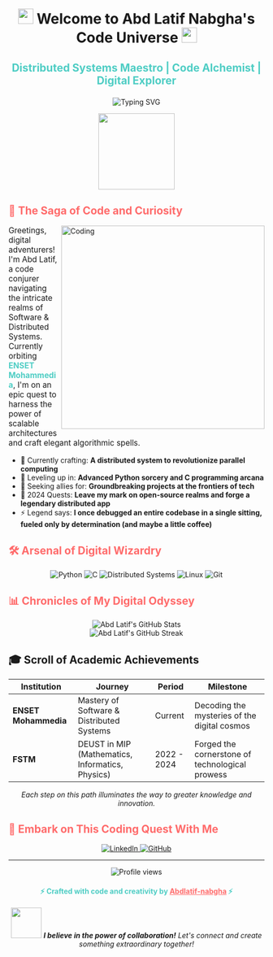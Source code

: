<h1 align="center">
  <img src="https://media.giphy.com/media/hvRJCLFzcasrR4ia7z/giphy.gif" width="30px"/>
  Welcome to Abd Latif Nabgha's Code Universe
  <img src="https://media.giphy.com/media/hvRJCLFzcasrR4ia7z/giphy.gif" width="30px"/>
</h1>

<h3 align="center" style="font-size: 1.5em; color: #4ECDC4;">Distributed Systems Maestro | Code Alchemist | Digital Explorer</h3>

<div align="center">
  <img src="https://readme-typing-svg.herokuapp.com?font=Fira+Code&size=24&duration=4000&pause=1000&color=FF6B6B&center=true&vCenter=true&random=false&width=500&lines=Distributed+Systems+Enthusiast;Python+and+C+Sorcerer;Problem-Solving+Ninja;Perpetual+Learner" alt="Typing SVG" />
</div>

<p align="center">
  <img src="https://media.giphy.com/media/WUlplcMpOCEmTGBtBW/giphy.gif" width="150">
</p>

## <span style="color: #FF6B6B;">🚀 The Saga of Code and Curiosity</span>
<img align="right" alt="Coding" width="400" src="https://images.squarespace-cdn.com/content/v1/5769fc401b631bab1addb2ab/1541580611624-TE64QGKRJG8SWAIUS7NS/ke17ZwdGBToddI8pDm48kPoswlzjSVMM-SxOp7CV59BZw-zPPgdn4jUwVcJE1ZvWQUxwkmyExglNqGp0IvTJZamWLI2zvYWH8K3-s_4yszcp2ryTI0HqTOaaUohrI8PI6FXy8c9PWtBlqAVlUS5izpdcIXDZqDYvprRqZ29Pw0o/coding-freak.gif">

<p style="font-size: 1.1em;">
Greetings, digital adventurers! I'm Abd Latif, a code conjurer navigating the intricate realms of Software & Distributed Systems. Currently orbiting <strong style="color: #4ECDC4;">ENSET Mohammedia</strong>, I'm on an epic quest to harness the power of scalable architectures and craft elegant algorithmic spells.
</p>

- 🔭 Currently crafting: **A distributed system to revolutionize parallel computing**
- 🌱 Leveling up in: **Advanced Python sorcery and C programming arcana**
- 👯 Seeking allies for: **Groundbreaking projects at the frontiers of tech**
- 🥅 2024 Quests: **Leave my mark on open-source realms and forge a legendary distributed app**
- ⚡ Legend says: **I once debugged an entire codebase in a single sitting, fueled only by determination (and maybe a little coffee)**

## <span style="color: #FF6B6B;">🛠️ Arsenal of Digital Wizardry</span>

<p align="center">
  <img src="https://img.shields.io/badge/Python-3776AB?style=for-the-badge&logo=python&logoColor=white" alt="Python" />
  <img src="https://img.shields.io/badge/C-00599C?style=for-the-badge&logo=c&logoColor=white" alt="C" />
  <img src="https://img.shields.io/badge/Distributed_Systems-FF6B6B?style=for-the-badge&logo=moleculer&logoColor=white" alt="Distributed Systems" />
  <img src="https://img.shields.io/badge/Linux-FCC624?style=for-the-badge&logo=linux&logoColor=black" alt="Linux" />
  <img src="https://img.shields.io/badge/Git-F05032?style=for-the-badge&logo=git&logoColor=white" alt="Git" />
</p>

## <span style="color: #FF6B6B;">📊 Chronicles of My Digital Odyssey</span>

<div align="center">
  <img src="https://github-readme-stats.vercel.app/api?username=Abdlatif-nabgha&show_icons=true&theme=radical" alt="Abd Latif's GitHub Stats" />
</div>

<div align="center">
  <img src="https://github-readme-streak-stats.herokuapp.com/?user=Abdlatif-nabgha&theme=radical" alt="Abd Latif's GitHub Streak" />
</div>

## 🎓 Scroll of Academic Achievements

<div align="center">

| Institution | Journey | Period | Milestone |
|-------------|---------|--------|-----------|
| **ENSET Mohammedia** | Mastery of Software & Distributed Systems | Current | Decoding the mysteries of the digital cosmos |
| **FSTM** | DEUST in MIP (Mathematics, Informatics, Physics) | 2022 - 2024 | Forged the cornerstone of technological prowess |

</div>

<p align="center"><em>Each step on this path illuminates the way to greater knowledge and innovation.</em></p>

## <span style="color: #FF6B6B;">🌌 Embark on This Coding Quest With Me</span>

<p align="center">
  <a href="https://www.linkedin.com/in/Abdlatif-nabgha" target="_blank">
    <img src="https://img.shields.io/badge/LinkedIn-0077B5?style=for-the-badge&logo=linkedin&logoColor=white" alt="LinkedIn" />
  </a>
  <a href="https://github.com/Abdlatif-nabgha" target="_blank">
    <img src="https://img.shields.io/badge/GitHub-100000?style=for-the-badge&logo=github&logoColor=white" alt="GitHub" />
  </a>
</p>

---

<div align="center">
  
  ![Profile views](https://komarev.com/ghpvc/?username=Abdlatif-nabgha&label=Fellow%20Explorers&color=FF6B6B&style=flat)
  
  <h4 style="color: #4ECDC4;">⚡ Crafted with code and creativity by <a href="https://github.com/Abdlatif-nabgha" style="color: #FF6B6B;">Abdlatif-nabgha</a> ⚡</h4>
</div>

<p align="center">
  <img src="https://media.giphy.com/media/LnQjpWaON8nhr21vNW/giphy.gif" width="60"> <em><b>I believe in the power of collaboration!</b> Let's connect and create something extraordinary together!</em>
</p>
